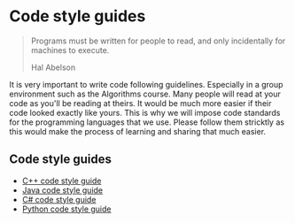 # Code style guides

> Programs must be written for people to read, and only incidentally for
machines to execute.
>
> Hal Abelson

It is very important to write code following guidelines. Especially in a
group environment such as the Algorithms course. Many people will read at
your code as you'll be reading at theirs. It would be much more easier if
their code looked exactly like yours. This is why we will impose code standards
for the programming languages that we use. Please follow them stricktly as
this would make the process of learning and sharing that much easier.

## Code style guides

* [C++ code style guide](http://google.github.io/styleguide/cppguide.html)
* [Java code style guide](https://google-styleguide.googlecode.com/svn/trunk/javaguide.html)
* [C# code style guide](https://msdn.microsoft.com/en-us/library/ff926074.aspx)
* [Python code style guide](https://google-styleguide.googlecode.com/svn/trunk/pyguide.html?showone=Naming)
